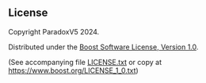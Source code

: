 ## License

Copyright ParadoxV5 2024.

Distributed under the [Boost Software License, Version 1.0](https://www.boost.org/users/license.html).

(See accompanying file [LICENSE.txt](LICENSE.txt) or copy at https://www.boost.org/LICENSE_1_0.txt)
